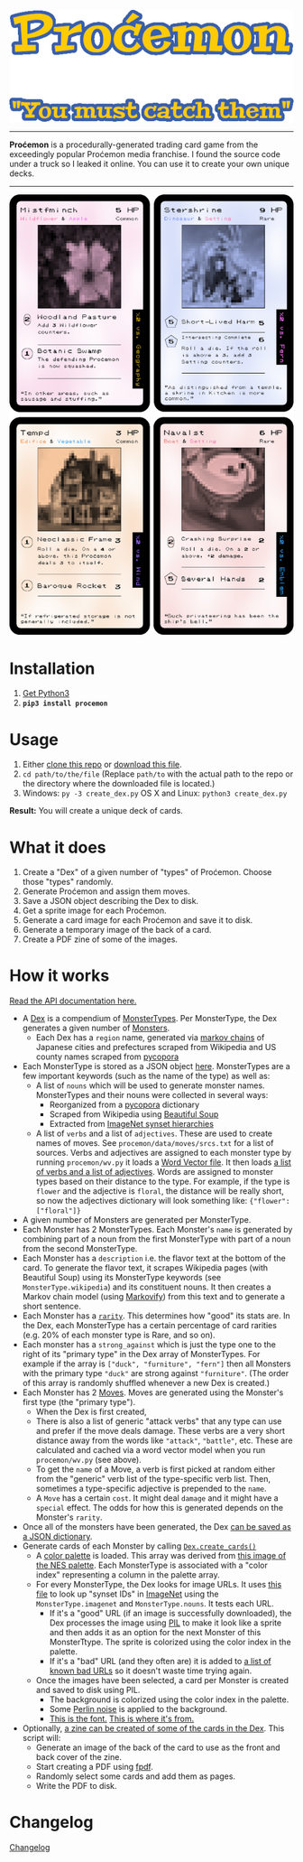 <p align="center">
<img src="https://github.com/subalterngames/procemon/raw/main/procemon/data/images/logo.png" />
</p>


***

**Proćemon** is a procedurally-generated trading card game from the exceedingly popular Proćemon media franchise. I found the source code under a truck so I leaked it online. You can use it to create your own unique decks.

***

<p align="center">
<img src="https://github.com/subalterngames/procemon/raw/main/doc/images/cards.png" />
</p>

# Installation

1. [Get Python3](https://www.python.org/downloads/)
2. **`pip3 install procemon`**

# Usage

1. Either [clone this repo](https://github.com/subalterngames/procemon) or [download this file](https://raw.githubusercontent.com/subalterngames/procemon/main/create_dex.py).
2. `cd path/to/the/file` (Replace `path/to` with the actual path to the repo or the directory where the downloaded file is located.)
3. Windows: `py -3 create_dex.py` OS X and Linux: `python3 create_dex.py`

**Result:** You will create a unique deck of cards.

# What it does

1. Create a "Dex" of a given number of "types" of Proćemon. Choose those "types" randomly. 
2. Generate Proćemon and assign them moves.
3. Save a JSON object describing the Dex to disk.
4. Get a sprite image for each Proćemon.
5. Generate a card image for each Proćemon and save it to disk.
6. Generate a temporary image of the back of a card.
7. Create a PDF zine of some of the images.

# How it works

[Read the API documentation here.](https://github.com/subalterngames/procemon/tree/main/doc/api)

- A [Dex](https://github.com/subalterngames/procemon/blob/main/doc/api/dex.md) is a compendium of [MonsterTypes](https://github.com/subalterngames/procemon/blob/main/doc/api/monster_type.md). Per MonsterType, the Dex generates a given number of [Monsters](https://github.com/subalterngames/procemon/blob/main/doc/api/monster.md).
  - Each Dex has a `region` name, generated via [markov chains](https://github.com/jsvine/markovify) of Japanese cities and prefectures scraped from Wikipedia and US county names scraped from [pycopora](https://github.com/aparrish/pycorpora)
- Each MonsterType is stored as a JSON object [here](https://github.com/subalterngames/procemon/tree/main/procemon/data/types). MonsterTypes are a few important keywords (such as the name of the type) as well as:
  - A list of `nouns` which will be used to generate monster names. MonsterTypes and their nouns were collected in several ways:
    - Reorganized from a [pycopora](https://github.com/aparrish/pycorpora) dictionary
    - Scraped from Wikipedia using [Beautiful Soup](https://www.crummy.com/software/BeautifulSoup/bs4/doc/)
    - Extracted from [ImageNet synset hierarchies](http://image-net.org/download-API)
  - A list of `verbs` and a list of `adjectives`. These are used to create names of moves. See `procemon/data/moves/srcs.txt` for a list of sources. Verbs and adjectives are assigned to each monster type by running `procemon/wv.py`  it loads a [Word Vector file](https://radimrehurek.com/gensim/models/keyedvectors.html). It then loads [a list of verbs and a list of adjectives](https://github.com/subalterngames/procemon/tree/main/procemon/data/moves). Words are assigned to monster types based on their distance to the type. For example, if the type is `flower` and the adjective is `floral`, the distance will be really short, so now the adjectives dictionary will look something like: `{"flower": ["floral"]}` 
 - A given number of Monsters are generated per MonsterType.
  - Each Monster has 2 MonsterTypes. Each Monster's `name` is generated by combining part of a noun from the first MonsterType with part of a noun from the second MonsterType.
  - Each Monster has a `description` i.e. the flavor text at the bottom of the card. To generate the flavor text, it scrapes Wikipedia pages (with Beautiful Soup) using its MonsterType keywords (see `MonsterType.wikipedia`) and its constituent nouns. It then creates a Markov chain model (using [Markovify](https://github.com/jsvine/markovify)) from this text and to generate a short sentence.
  - Each Monster has a [`rarity`](https://github.com/subalterngames/procemon/blob/main/doc/api/rarity.md). This determines how "good" its stats are. In the Dex, each MonsterType has a certain percentage of card rarities (e.g. 20% of each monster type is Rare, and so on).
  - Each monster has a `strong_against` which is just the type one to the right of its "primary type" in the Dex array of MonsterTypes. For example if the array is `["duck", "furniture", "fern"]` then all Monsters with the primary type `"duck"` are strong against `"furniture"`. (The order of this array is randomly shuffled whenever a new Dex is created.)
- Each Monster has 2 [Moves](https://github.com/subalterngames/procemon/blob/main/doc/api/move.md). Moves are generated using the Monster's first type (the "primary type").
  - When the Dex is first created,
  - There is also a list of generic "attack verbs" that any type can use and prefer if the move deals damage. These verbs are a very short distance away from the words like `"attack"`, `"battle"`, etc. These are calculated and cached via a word vector model when you run `procemon/wv.py` (see above).
  - To get the `name` of a Move, a verb is first picked at random either from the "generic" verb list of the type-specific verb list. Then, sometimes a type-specific adjective is prepended to the `name`.
  - A `Move` has a certain `cost`. It might deal `damage` and it might have a `special` effect. The odds for how this is generated depends on the Monster's `rarity`.
- Once all of the monsters have been generated, the Dex [can be saved as a JSON dictionary](https://github.com/subalterngames/procemon/blob/main/doc/api/dex.md#write_json).
- Generate cards of each Monster by calling [`Dex.create_cards()`](https://github.com/subalterngames/procemon/blob/main/doc/api/dex.md#create_cards)
  - A [color palette](https://github.com/subalterngames/procemon/blob/main/procemon/data/images/palette.npy) is loaded. This array was derived from [this image of the NES palette](https://en.wikipedia.org/wiki/List_of_video_game_console_palettes#/media/File:NES_palette.png). Each MonsterType is associated with a "color index" representing a column in the palette array.
  - For every MonsterType, the Dex looks for image URLs. It uses [this file](https://github.com/subalterngames/procemon/blob/main/procemon/data/images/imagenet_wnids.json) to look up "synset IDs" in [ImageNet](http://image-net.org/download-API) using the `MonsterType.imagenet` and `MonsterType.nouns`. It tests each URL. 
    - If it's a "good" URL (if an image is successfully downloaded), the Dex processes the image using [PIL](https://pillow.readthedocs.io/en/stable/) to make it look like a sprite and then adds it as an option for the next Monster of this MonsterTtype. The sprite is colorized using the color index in the palette.
    - If it's a "bad" URL (and they often are) it is added to [a list of known bad URLs](https://github.com/subalterngames/procemon/blob/main/procemon/data/images/bad_image_urls.txt) so it doesn't waste time trying again.
  - Once the images have been selected, a card per Monster is created and saved to disk using PIL.
    - The background is colorized using the color index in the palette.
    - Some [Perlin noise](https://github.com/pvigier/perlin-numpy) is applied to the background.
    - [This is the font.](https://github.com/subalterngames/procemon/blob/main/procemon/data/fonts/pokemon-classic.ttf) [This is where it's from.](https://fontstruct.com/fontstructions/show/1819053/pokemon-classic-6)
- Optionally, [a zine can be created of some of the cards in the Dex](https://github.com/subalterngames/procemon/blob/main/doc/api/zine.md). This script will:
  - Generate an image of the back of the card to use as the front and back cover of the zine. 
  - Start creating a PDF using [fpdf](https://pypi.org/project/fpdf/).
  - Randomly select some cards and add them as pages.
  - Write the PDF to disk.

# Changelog

[Changelog](doc/changelog.md)
